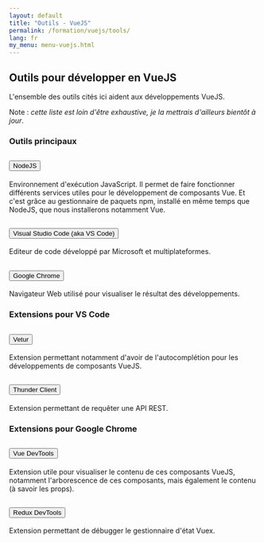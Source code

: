 ```yaml
---
layout: default
title: "Outils - VueJS"
permalink: /formation/vuejs/tools/
lang: fr
my_menu: menu-vuejs.html
---
```


## Outils pour développer en VueJS

L'ensemble des outils cités ici aident aux développements VueJS.

Note : *cette liste est loin d'être exhaustive, je la mettrais d'ailleurs bientôt à jour*.

### Outils principaux

<div class="accordion" id="main-tools">
  <div class="accordion-item">
    <h2 class="accordion-header" id="headingnode">
      <button class="accordion-button collapsed" type="button" data-bs-toggle="collapse" data-bs-target="#node" aria-expanded="false" aria-controls="node">
        NodeJS
      </button>
    </h2>
    <div id="node" class="accordion-collapse collapse text-dark" aria-labelledby="headingnode" data-bs-parent="#main-tools">
      <div class="accordion-body">
        Environnement d'exécution JavaScript. Il permet de faire fonctionner différents services utiles pour le développement de composants Vue. Et c'est grâce au gestionnaire de paquets npm, installé en même temps que NodeJS, que nous installerons notamment Vue.
      </div>
    </div>
  </div>
  <div class="accordion-item">
    <h2 class="accordion-header" id="headingvsc">
      <button class="accordion-button collapsed" type="button" data-bs-toggle="collapse" data-bs-target="#vsc" aria-expanded="false" aria-controls="vsc">
        Visual Studio Code (aka VS Code)
      </button>
    </h2>
    <div id="vsc" class="accordion-collapse collapse text-dark" aria-labelledby="headingvsc" data-bs-parent="#main-tools">
      <div class="accordion-body">
        Editeur de code développé par Microsoft et multiplateformes.
      </div>
    </div>
  </div>
  <div class="accordion-item">
    <h2 class="accordion-header" id="headinggc">
      <button class="accordion-button collapsed" type="button" data-bs-toggle="collapse" data-bs-target="#gc" aria-expanded="false" aria-controls="gc">
        Google Chrome
      </button>
    </h2>
    <div id="gc" class="accordion-collapse collapse text-dark" aria-labelledby="headinggc" data-bs-parent="#main-tools">
      <div class="accordion-body">
        Navigateur Web utilisé pour visualiser le résultat des développements.
      </div>
    </div>
  </div>
</div>

### Extensions pour VS Code

<div class="accordion" id="vsc-addons">
  <div class="accordion-item">
    <h2 class="accordion-header" id="headingvetur">
      <button class="accordion-button collapsed" type="button" data-bs-toggle="collapse" data-bs-target="#vetur" aria-expanded="false" aria-controls="vetur">
        Vetur
      </button>
    </h2>
    <div id="vetur" class="accordion-collapse collapse text-dark" aria-labelledby="headingvetur" data-bs-parent="#vsc-addons">
      <div class="accordion-body">
        Extension permettant notamment d'avoir de l'autocomplétion pour les développements de composants VueJS.
      </div>
    </div>
  </div>
  <div class="accordion-item">
    <h2 class="accordion-header" id="headingthunder">
      <button class="accordion-button collapsed" type="button" data-bs-toggle="collapse" data-bs-target="#thunder" aria-expanded="false" aria-controls="thunder">
        Thunder Client
      </button>
    </h2>
    <div id="thunder" class="accordion-collapse collapse text-dark" aria-labelledby="headingthunder" data-bs-parent="#vsc-addons">
      <div class="accordion-body">
        Extension permettant de requêter une API REST.
      </div>
    </div>
  </div>
</div>

### Extensions pour Google Chrome

<div class="accordion" id="gc-addons">
  <div class="accordion-item">
    <h2 class="accordion-header" id="headingvuedevtools">
      <button class="accordion-button collapsed" type="button" data-bs-toggle="collapse" data-bs-target="#vuedevtools" aria-expanded="false" aria-controls="vuedevtools">
        Vue DevTools
      </button>
    </h2>
    <div id="vuedevtools" class="accordion-collapse collapse text-dark" aria-labelledby="headingvuedevtools" data-bs-parent="#gc-addons">
      <div class="accordion-body">
        Extension utile pour visualiser le contenu de ces composants VueJS, notamment l'arborescence de ces composants, mais également le contenu (à savoir les props).
      </div>
    </div>
  </div>
  <div class="accordion-item">
    <h2 class="accordion-header" id="headingreduxdevtools">
      <button class="accordion-button collapsed" type="button" data-bs-toggle="collapse" data-bs-target="#reduxdevtools" aria-expanded="false" aria-controls="reduxdevtools">
        Redux DevTools
      </button>
    </h2>
    <div id="reduxdevtools" class="accordion-collapse collapse text-dark" aria-labelledby="headingreduxdevtools" data-bs-parent="#gc-addons">
      <div class="accordion-body">
        Extension permettant de débugger le gestionnaire d'état Vuex.
      </div>
    </div>
  </div>
</div>
